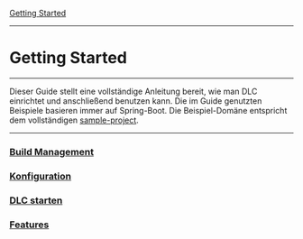 [Getting Started](index.md)

---

# Getting Started

---

Dieser Guide stellt eine vollständige Anleitung bereit, wie man DLC einrichtet und 
anschließend benutzen kann. Die im Guide genutzten Beispiele basieren immer
auf Spring-Boot. Die Beispiel-Domäne entspricht dem vollständigen [sample-project](./../sample-project).

---

### [Build Management](build_management.md)
### [Konfiguration](configuration.md)
### [DLC starten](run_application.md)
### [Features](features.md)
